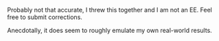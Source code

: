 Probably not that accurate, I threw this together and I am not an EE.
Feel free to submit corrections. 

Anecdotally, it does seem to roughly emulate my own real-world results.
